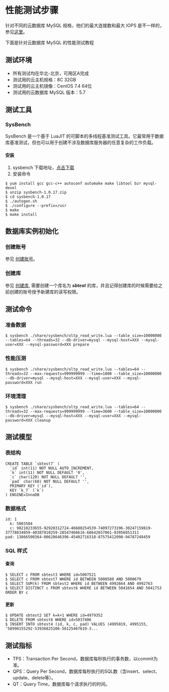 # 性能测试步骤
针对不同的云数据库 MySQL 规格，他们的最大连接数和最大 IOPS 是不一样的，参见[这里](../../../Introduction/Specifications/MySQL-Specifications.md)。

下面是针对云数据库 MySQL 的性能测试教程

## 测试环境
* 所有测试均在华北-北京，可用区A完成
* 测试用的云主机规格：8C 32GB
* 测试用的云主机镜像：CentOS 7.4 64位
* 测试用的云数据库 MySQL 版本：5.7

## 测试工具
### SysBench
SysBench 是一个基于 LuaJIT 的可脚本的多线程基准测试工具。它最常用于数据库基准测试，但也可以用于创建不涉及数据库服务器的任意复杂的工作负载。

#### 安装
1. sysbench 下载地址，[点击下载](https://github.com/akopytov/sysbench/archive/1.0.17.zip)
2. 安装命令

```
$ yum install gcc gcc-c++ autoconf automake make libtool bzr mysql-devel
$ unzip sysbench-1.0.17.zip
$ cd sysbench-1.0.17
$ ./autogen.sh
$ ./configure --prefix=/usr
$ make
$ make install
```

## 数据库实例初始化
### 创建账号
参见 [创建账号](../../../Operation-Guide/Account/Create-Account/MySQL-Create-Account.md)。

### 创建库
参见 [创建库](../../../Operation-Guide/Database-Management/Create-Database.md), 需要创建一个库名为 ***sbtest*** 的库，并且记得创建库的时候需要给之前创建的账号授予新建库的读写权限。

## 测试命令
### 准备数据

```
$ sysbench ./share/sysbench/oltp_read_write.lua --table_size=10000000 --tables=64 --threads=32 --db-driver=mysql --mysql-host=XXX --mysql-user=XXX --mysql-password=XXX prepare
```

### 性能压测

```
$ sysbench ./share/sysbench/oltp_read_write.lua --tables=64 --threads=32 --max-requests=999999999 --time=1800 --table_size=10000000  --db-driver=mysql --mysql-host=XXX --mysql-user=XXX --mysql-password=XXX run
```

### 环境清理

```
$ sysbench ./share/sysbench/oltp_read_write.lua --tables=64 --threads=32 --max-requests=999999999 --time=3600 --table_size=10000000  --db-driver=mysql --mysql-host=XXX --mysql-user=XXX --mysql-password=XXX cleanup
```

## 测试模型
### 表结构

```
CREATE TABLE `sbtest7` (
  `id` int(11) NOT NULL AUTO_INCREMENT,
  `k` int(11) NOT NULL DEFAULT '0',
  `c` char(120) NOT NULL DEFAULT '',
  `pad` char(60) NOT NULL DEFAULT '',
  PRIMARY KEY (`id`),
  KEY `k_7` (`k`)
) ENGINE=InnoDB
```

### 数据格式

```
id: 1
  k: 5003504
  c: 98210233655-92920312724-46680254539-74097273196-30247159819-37778834059-40387910259-28547466616-68642657061-93956851311
pad: 13866500364-00628646396-45402716318-87575412098-94787248459
```

### SQL 样式
#### 查询

```
$ SELECT c FROM sbtest3 WHERE id=5007521
$ SELECT c FROM sbtest7 WHERE id BETWEEN 5000580 AND 5000679
$ SELECT SUM(k) FROM sbtest2 WHERE id BETWEEN 4992664 AND 4992763
$ SELECT DISTINCT c FROM sbtest6 WHERE id BETWEEN 5041654 AND 5041753 ORDER BY c
```

#### 更新

```
$ UPDATE sbtest2 SET k=k+1 WHERE id=4979352
$ DELETE FROM sbtest6 WHERE id=5037406
$ INSERT INTO sbtest4 (id, k, c, pad) VALUES (4995019, 4995155, '58990155292-53936825106-56125467619-3...
``` 

## 测试指标
* TPS：Transaction Per Second，数据库每秒执行的事务数，以commit为准。
* QPS：Query Per Second，数据库每秒执行的SQL数（含insert、select、update、delete等）。
* QT：Query Time，数据库每个请求执行的时间。

